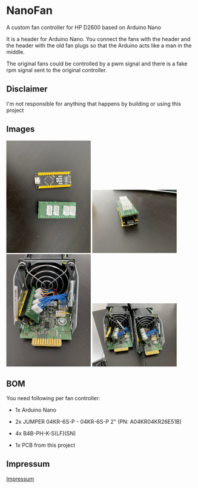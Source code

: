 # NanoFan

A custom fan controller for HP D2600 based on Arduino Nano

It is a header for Arduino Nano. You connect the fans with the header and the header with the old fan plugs so that the Arduino acts like a man in the middle. 

The original fans could be controlled by a pwm signal and there is a fake rpm signal sent to the original controller.

## Disclaimer

I'm not responsible for anything that happens by building or using this project

## Images

<img src="images/IMG_0497.jpeg" title="" alt="" width="223">
<img src="images/IMG_0498.jpeg" title="" alt="" width="223">
<img src="images/IMG_0500.jpeg" title="" alt="" width="223">
<img src="images/IMG_0501.jpeg" title="" alt="" width="223">

## BOM

You need following per fan controller:

- 1x Arduino Nano

- 2x JUMPER 04KR-6S-P - 04KR-6S-P 2" (PN: A04KR04KR26E51B)

- 4x B4B-PH-K-S(LF)(SN)

- 1x PCB from this project

## Impressum

[Impressum](https://banjobyte.com/impressum.html)
